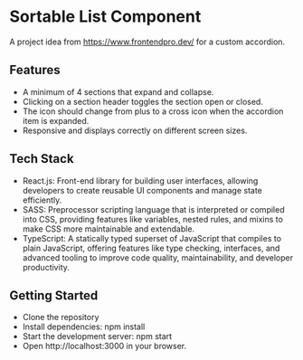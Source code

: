 # Sortable List Component

A project idea from https://www.frontendpro.dev/ for a custom accordion.

## Features

- A minimum of 4 sections that expand and collapse.
- Clicking on a section header toggles the section open or closed.
- The icon should change from plus to a cross icon when the accordion item is expanded.
- Responsive and displays correctly on different screen sizes.

## Tech Stack

- React.js: Front-end library for building user interfaces, allowing developers to create reusable UI components and manage state efficiently.
- SASS: Preprocessor scripting language that is interpreted or compiled into CSS, providing features like variables, nested rules, and mixins to make CSS more maintainable and extendable.
- TypeScript: A statically typed superset of JavaScript that compiles to plain JavaScript, offering features like type checking, interfaces, and advanced tooling to improve code quality, maintainability, and developer productivity.


## Getting Started

- Clone the repository
- Install dependencies: npm install
- Start the development server: npm start
- Open http://localhost:3000 in your browser.